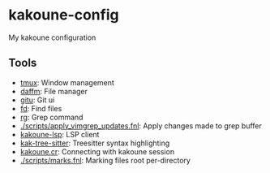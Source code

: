 # kakoune-config
My kakoune configuration

## Tools
- [tmux](https://github.com/tmux/tmux): Window management
- [daffm](https://github.com/phenax/daffm): File manager
- [gitu](https://github.com/altsem/gitu): Git ui
- [fd](https://github.com/sharkdp/fd): Find files
- [rg](https://github.com/BurntSushi/ripgrep): Grep command
- [./scripts/apply_vimgrep_updates.fnl](./scripts/apply_vimgrep_updates.fnl): Apply changes made to grep buffer
- [kakoune-lsp](https://github.com/kakoune-lsp/kakoune-lsp): LSP client
- [kak-tree-sitter](https://git.sr.ht/~hadronized/kak-tree-sitter): Treesitter syntax highlighting
- [kakoune.cr](https://github.com/alexherbo2/kakoune.cr): Connecting with kakoune session
- [./scripts/marks.fnl](./scripts/marks.fnl): Marking files root per-directory

